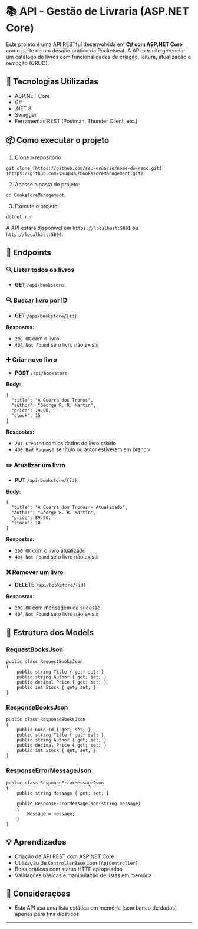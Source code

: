 # 📚 API - Gestão de Livraria (ASP.NET Core)

Este projeto é uma API RESTful desenvolvida em **C# com ASP.NET Core**, como parte de um desafio prático da Rocketseat. A API permite gerenciar um catálogo de livros com funcionalidades de criação, leitura, atualização e remoção (CRUD).

## 🚀 Tecnologias Utilizadas

- ASP.NET Core
- C#
- .NET 8
- Swagger
- Ferramentas REST (Postman, Thunder Client, etc.)

## 📦 Como executar o projeto

1. Clone o repositório:

```
git clone [https://github.com/seu-usuario/nome-do-repo.git](https://github.com/vHugo00/BookstoreManagement.git)
```

2. Acesse a pasta do projeto:

```
cd BookstoreManagement
```

3. Execute o projeto:

```
dotnet run
```

A API estará disponível em `https://localhost:5001` ou `http://localhost:5000`.

## 📌 Endpoints

### 🔍 Listar todos os livros

- **GET** `/api/bookstore`

### 🔍 Buscar livro por ID

- **GET** `/api/bookstore/{id}`

**Respostas:**

- `200 OK` com o livro
- `404 Not Found` se o livro não existir

### ➕ Criar novo livro

- **POST** `/api/bookstore`

**Body:**

```
{
  "title": "A Guerra dos Tronos",
  "author": "George R. R. Martin",
  "price": 79.90,
  "stock": 15
}
```

**Respostas:**

- `201 Created` com os dados do livro criado
- `400 Bad Request` se título ou autor estiverem em branco

### ✏️ Atualizar um livro

- **PUT** `/api/bookstore/{id}`

**Body:**

```
{
  "title": "A Guerra dos Tronos - Atualizado",
  "author": "George R. R. Martin",
  "price": 89.90,
  "stock": 10
}
```

**Respostas:**

- `200 OK` com o livro atualizado
- `404 Not Found` se o livro não existir

### ❌ Remover um livro

- **DELETE** `/api/bookstore/{id}`

**Respostas:**

- `200 OK` com mensagem de sucesso
- `404 Not Found` se o livro não existir

## 📁 Estrutura dos Models

### RequestBooksJson

```
public class RequestBooksJson
{
    public string Title { get; set; }
    public string Author { get; set; }
    public decimal Price { get; set; }
    public int Stock { get; set; }
}
```

### ResponseBooksJson

```
public class ResponseBooksJson
{
    public Guid Id { get; set; }
    public string Title { get; set; }
    public string Author { get; set; }
    public decimal Price { get; set; }
    public int Stock { get; set; }
}
```

### ResponseErrorMessageJson

```
public class ResponseErrorMessageJson
{
    public string Message { get; set; }

    public ResponseErrorMessageJson(string message)
    {
        Message = message;
    }
}
```

## 💡 Aprendizados

- Criação de API REST com ASP.NET Core
- Utilização de `ControllerBase` com `[ApiController]`
- Boas práticas com status HTTP apropriados
- Validações básicas e manipulação de listas em memória

## 📝 Considerações

- Esta API usa uma lista estática em memória (sem banco de dados) apenas para fins didáticos.

---


